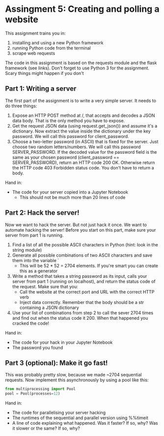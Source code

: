 # Assingment 5: Creating and polling a website
This assignment trains you in:

1. installing and using a new Python framework
2. running Python code from the terminal
3. scrape web requests

The code in this assignment is based on the requests module and the flask framework (see links). Don't forget to use Python 3 for the assignment. Scary things might happen if you don't

## Part 1: Writing a server
The first part of the assignment is to write a very simple server. It needs to do three things:

1. Expose an HTTP POST method at /, that accepts and decodes a JSON data body. That is the only method you have to expose.
2. Get the request JSON data (using request.get_json()) and assume it's a dictionary. Now extract the value inside the dictionary under the key password. We will call this password for client_password.
3. Choose a two-letter password (in ASCII) that is fixed for the server. Just choose two random letters/numbers. We will call this password SERVER_PASSWORD. If the decoded value for the password field is the same as your chosen password (client_password == SERVER_PASSWORD), return an HTTP code 200 OK. Otherwise return the HTTP code 403 Forbidden status code. You don't have to return a body.

Hand in:

- The code for your server copied into a Jupyter Notebook
    - This should not be much more than 20 lines of code

## Part 2: Hack the server!
Now we want to hack the server. But not just hack it once. We want to automate hacking the server! Before you start on this part, make sure your server from part 1 is running.

1. Find a list of all the possible ASCII characters in Python (hint: look in the string module)
2. Generate all possible combinations of two ASCII characters and save them into the variable `
    - This will be 52 * 52 = 2704 elements. If you're smart you can create this as a generator
3. Write a method that takes a string password as its input, calls your server from part 1 (running on localhost), and return the status code of the request. Make sure that you:
    - Call the website at the correct port and URL with the correct HTTP verb
    - Inject data correctly. Remember that the body should be a str containing a JSON dictionary
4. Use your list of combinations from step 2 to call the sever 2704 times and find out when the status code it 200. When that happened you cracked the code!

Hand in:

- The code for your hack in your Jupyter Notebook
- The password you found

## Part 3 (optional): Make it go fast!
This was probably pretty slow, because we made ~2704 sequential requests. Now implement this asynchronously by using a pool like this:
``` python
from multiprocessing import Pool
pool = Pool(processes=12)
```

Hand in:

- The code for parallelising your server hacking
- The runtimes of the sequential and parallel version using %%timeit
- A line of code explaining what happened. Was it faster? If so, why? Was it slower or the same? If so, why?
